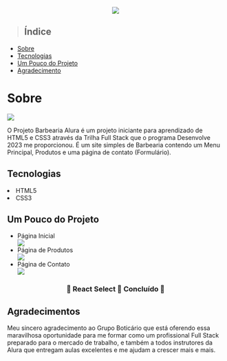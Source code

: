 <p align="center">
	<img src="https://github.com/jefeson64/Barbearia-Alura/blob/main/img/logos/logo-branco.png">
</p>

> <h2>Índice</h2>


<ul>
	<li><a href="Sobre">Sobre</a></li>
	<li><a href="Tecnologias">Tecnologias</a></li>
	<li><a href="Um-Pouco-do-Projeto">Um Pouco do Projeto</a></li>
	<li><a href="Agradecimentos">Agradecimento</a></li>
</ul>  
<h1>Sobre</h1>

<img src="https://github.com/jefeson64/Barbearia-Alura/blob/main/img/apresentacao/_C__Users_Pichau_Documents_Alura_HTML5%2520e%2520CSS3_index.html.png">

O Projeto Barbearia Alura é um projeto iniciante para aprendizado de HTML5 e CSS3 através da Trilha Full Stack que o programa Desenvolve 2023 me proporcionou. É um site simples de Barbearia contendo um Menu Principal, Produtos e uma página de contato (Formulário).

<h2>Tecnologias</h2>
<li>HTML5</li>
<li>CSS3</li>

<h2>Um Pouco do Projeto</h2>

<ul>
	<li>Página Inicial</li>
	<img src="https://github.com/jefeson64/Barbearia-Alura/blob/main/img/apresentacao/_C__Users_Pichau_Documents_Alura_HTML5%2520e%2520CSS3_index.html%20(2).png">
	<li>Página de Produtos</li>
	<img src="https://github.com/jefeson64/Barbearia-Alura/blob/main/img/apresentacao/_C__Users_Pichau_Documents_Alura_HTML5%2520e%2520CSS3_produtos.html.png">
	<li>Página de Contato</li>
	<img src="https://github.com/jefeson64/Barbearia-Alura/blob/main/img/apresentacao/_C__Users_Pichau_Documents_Alura_HTML5%2520e%2520CSS3_contato.html.png">
</ul>

<h3 align="center"> 
&#127941;  React Select 🚀 Concluído  &#127941;
</h3>

<h2>Agradecimentos</h2>
Meu sincero agradecimento ao Grupo Boticário que está oferendo essa maravilhosa oportunidade para me formar como um profissional Full Stack preparado para o mercado de trabalho, e também a todos instrutores da Alura que entregam aulas excelentes e me ajudam a crescer mais e mais.
